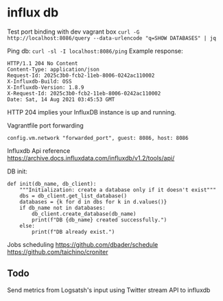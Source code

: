 # influx db


Test port binding with dev vagrant box
`curl -G http://localhost:8086/query --data-urlencode "q=SHOW DATABASES" | jq`

Ping db:
`curl -sl -I localhost:8086/ping`
Example response:
```buildoutcfg
HTTP/1.1 204 No Content
Content-Type: application/json
Request-Id: 2025c3b0-fcb2-11eb-8006-0242ac110002
X-Influxdb-Build: OSS
X-Influxdb-Version: 1.8.9
X-Request-Id: 2025c3b0-fcb2-11eb-8006-0242ac110002
Date: Sat, 14 Aug 2021 03:45:53 GMT
```

HTTP 204 implies your InfluxDB instance is up and running.

Vagrantfile port forwarding
```
config.vm.network "forwarded_port", guest: 8086, host: 8086
```

Influxdb Api reference
https://archive.docs.influxdata.com/influxdb/v1.2/tools/api/

DB init:
```buildoutcfg
def init(db_name, db_client):
    """Initialization: create a database only if it doesn't exist"""
    dbs = db_client.get_list_database()
    databases = {k for d in dbs for k in d.values()}
    if db_name not in databases:
        db_client.create_database(db_name)
        print(f"DB {db_name} created successfully.")
    else:
        print(f"DB already exist.")
```

Jobs scheduling
https://github.com/dbader/schedule
https://github.com/taichino/croniter

## Todo
Send metrics from Logsatsh's input using Twitter stream API to influxdb
